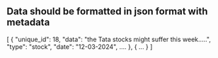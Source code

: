 ## Data should be formatted in json format with metadata 

[
    {
        "unique_id": 18,
        "data": "the Tata stocks might suffer this week.....",
        "type": "stock",
        "date": "12-03-2024",
        ....
    },
    {
        ...
    }
]